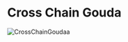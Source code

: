 # Cross Chain Gouda
![CrossChainGoudaa](https://user-images.githubusercontent.com/5539720/215593906-bdc37c97-02d2-462e-9c31-63a3235a66bb.png)
